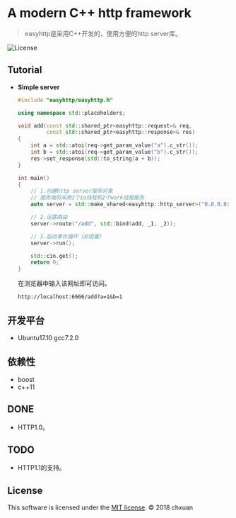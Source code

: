 A modern C++ http framework
===============================================

> easyhttp是采用C++开发的，使用方便的http server库。

![License][1] 

## Tutorial

* **Simple server**

    ```cpp
    #include "easyhttp/easyhttp.h"
    
    using namespace std::placeholders;

    void add(const std::shared_ptr<easyhttp::request>& req, 
             const std::shared_ptr<easyhttp::response>& res)
    {
        int a = std::atoi(req->get_param_value("a").c_str());
        int b = std::atoi(req->get_param_value("b").c_str());
        res->set_response(std::to_string(a + b));
    }

    int main()
    {
        // 1.创建http server服务对象
        // 服务端将采用1个io线程和2个work线程服务
        auto server = std::make_shared<easyhttp::http_server>("0.0.0.0:6666", 1, 2);

        // 2.设置路由
        server->route("/add", std::bind(add, _1, _2));
    
        // 3.启动事件循环（非阻塞）
        server->run();

        std::cin.get();
        return 0;
    }
    ```

    在浏览器中输入该网址即可访问。
    ```
    http://localhost:6666/add?a=1&b=1
    ```

## 开发平台

* Ubuntu17.10 gcc7.2.0

## 依赖性

* boost
* c++11

## DONE

* HTTP1.0。

## TODO

* HTTP1.1的支持。

## License
This software is licensed under the [MIT license][2]. © 2018 chxuan


  [1]: http://img.shields.io/badge/license-MIT-blue.svg?style=flat-square
  [2]: https://github.com/chxuan/easyrpc/blob/master/LICENSE
